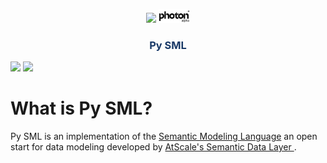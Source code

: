 <p align="center"><img src="https://raw.githubusercontent.com/photon-data/python-sml/refs/heads/main/docs/assets/rust-sml.png" width="400">
<img src="https://raw.githubusercontent.com/photon-data/Confo/refs/heads/main/assets/logophoton.png" width="50">
</p>
<p align="center"></p>

<p align="center"><h3 style="color: #193967; text-align: center">Py SML</h3></p>

<p align="center">

[//]: # (<a href="https://github.com/sambe-consulting/confo/actions/workflows/pytest-workflow.yml"><img src="https://github.com/sambe-consulting/confo/actions/workflows/pytest-workflow.yml/badge.svg"></a>)
<a href="https://houndci.com"><img src="https://img.shields.io/badge/Reviewed_by-Hound-8E64B0.svg"></a>
<a href="https://github.com/apache/zookeeper/blob/master/LICENSE.txt"><img src="https://img.shields.io/github/license/apache/zookeeper"></a>

</p>

# What is  Py SML?
 Py SML is an implementation of the [Semantic Modeling Language](https://github.com/semanticdatalayer/SML) an open start for data modeling developed by [AtScale's Semantic Data Layer ](https://github.com/semanticdatalayer). 